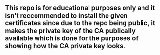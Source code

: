 
## This repo is for educational purposes only and it isn't reccommended to install the given certificates since due to the repo being public, it makes the private key of the CA publically available which is done for the purposes of showing how the CA private key looks.
